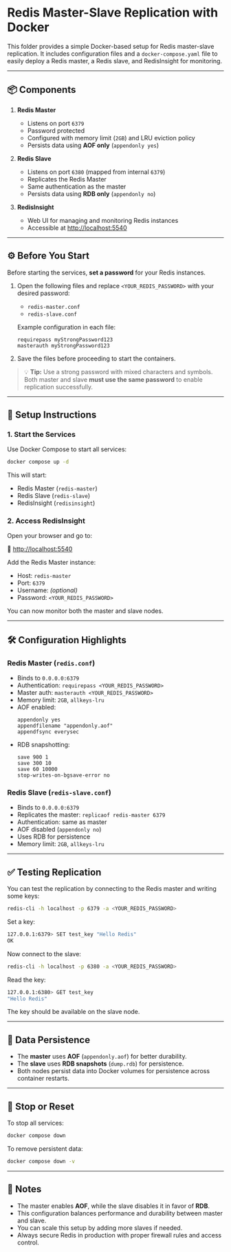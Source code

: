 # Redis Master-Slave Replication with Docker

This folder provides a simple Docker-based setup for Redis master-slave replication. It includes configuration files and a `docker-compose.yaml` file to easily deploy a Redis master, a Redis slave, and RedisInsight for monitoring.

---

## 📦 Components

1. **Redis Master**
   - Listens on port `6379`
   - Password protected
   - Configured with memory limit (`2GB`) and LRU eviction policy
   - Persists data using **AOF only** (`appendonly yes`)

2. **Redis Slave**
   - Listens on port `6380` (mapped from internal `6379`)
   - Replicates the Redis Master
   - Same authentication as the master
   - Persists data using **RDB only** (`appendonly no`)

3. **RedisInsight**
   - Web UI for managing and monitoring Redis instances
   - Accessible at [http://localhost:5540](http://localhost:5540)

---

## ⚙️ Before You Start

Before starting the services, **set a password** for your Redis instances.

1. Open the following files and replace `<YOUR_REDIS_PASSWORD>` with your desired password:

   * `redis-master.conf`
   * `redis-slave.conf`

   Example configuration in each file:

   ```properties
   requirepass myStrongPassword123
   masterauth myStrongPassword123
   ```

2. Save the files before proceeding to start the containers.

> 💡 **Tip:**
> Use a strong password with mixed characters and symbols.
> Both master and slave **must use the same password** to enable replication successfully.

---

## 🔧 Setup Instructions

### 1. Start the Services

Use Docker Compose to start all services:

```bash
docker compose up -d
```

This will start:

- Redis Master (`redis-master`)
- Redis Slave (`redis-slave`)
- RedisInsight (`redisinsight`)

### 2. Access RedisInsight

Open your browser and go to:

🔗 [http://localhost:5540](http://localhost:5540)

Add the Redis Master instance:

- Host: `redis-master`
- Port: `6379`
- Username: *(optional)*
- Password: `<YOUR_REDIS_PASSWORD>`

You can now monitor both the master and slave nodes.

---

## 🛠️ Configuration Highlights

### Redis Master (`redis.conf`)

- Binds to `0.0.0.0:6379`
- Authentication: `requirepass <YOUR_REDIS_PASSWORD>`
- Master auth: `masterauth <YOUR_REDIS_PASSWORD>`
- Memory limit: `2GB`, `allkeys-lru`
- AOF enabled:
  ```properties
  appendonly yes
  appendfilename "appendonly.aof"
  appendfsync everysec
  ```
- RDB snapshotting:
  ```properties
  save 900 1
  save 300 10
  save 60 10000
  stop-writes-on-bgsave-error no
  ```

### Redis Slave (`redis-slave.conf`)

- Binds to `0.0.0.0:6379`
- Replicates the master: `replicaof redis-master 6379`
- Authentication: same as master
- AOF disabled (`appendonly no`)
- Uses RDB for persistence
- Memory limit: `2GB`, `allkeys-lru`

---

## ✅ Testing Replication

You can test the replication by connecting to the Redis master and writing some keys:

```bash
redis-cli -h localhost -p 6379 -a <YOUR_REDIS_PASSWORD>
```

Set a key:

```bash
127.0.0.1:6379> SET test_key "Hello Redis"
OK
```

Now connect to the slave:

```bash
redis-cli -h localhost -p 6380 -a <YOUR_REDIS_PASSWORD>
```

Read the key:

```bash
127.0.0.1:6380> GET test_key
"Hello Redis"
```

The key should be available on the slave node.

---

## 🧹 Data Persistence

- The **master** uses **AOF** (`appendonly.aof`) for better durability.
- The **slave** uses **RDB snapshots** (`dump.rdb`) for persistence.
- Both nodes persist data into Docker volumes for persistence across container restarts.

---

## 🚫 Stop or Reset

To stop all services:

```bash
docker compose down
```

To remove persistent data:

```bash
docker compose down -v
```

---

## 📝 Notes

- The master enables **AOF**, while the slave disables it in favor of **RDB**.
- This configuration balances performance and durability between master and slave.
- You can scale this setup by adding more slaves if needed.
- Always secure Redis in production with proper firewall rules and access control.

